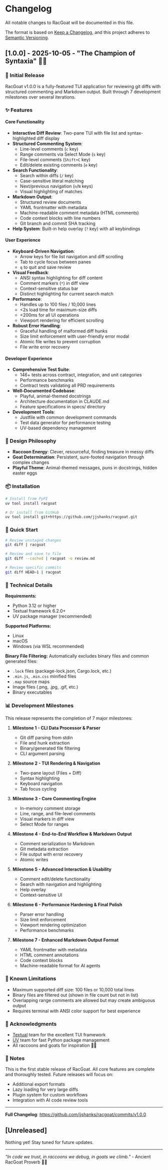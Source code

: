 # Changelog

All notable changes to RacGoat will be documented in this file.

The format is based on [Keep a Changelog](https://keepachangelog.com/en/1.0.0/),
and this project adheres to [Semantic Versioning](https://semver.org/spec/v2.0.0.html).

## [1.0.0] - 2025-10-05 - "The Champion of Syntaxia" 🦝🐐

### 🎉 Initial Release

RacGoat v1.0.0 is a fully-featured TUI application for reviewing git diffs with structured commenting and Markdown output. Built through 7 development milestones over several iterations.

### ✨ Features

#### Core Functionality
- **Interactive Diff Review**: Two-pane TUI with file list and syntax-highlighted diff display
- **Structured Commenting System**:
  - Line-level comments (`c` key)
  - Range comments via Select Mode (`s` key)
  - File-level comments (`Shift+C` key)
  - Edit/delete existing comments (`e` key)
- **Search Functionality**:
  - Search within diffs (`/` key)
  - Case-sensitive literal matching
  - Next/previous navigation (`n`/`N` keys)
  - Visual highlighting of matches
- **Markdown Output**:
  - Structured review documents
  - YAML frontmatter with metadata
  - Machine-readable comment metadata (HTML comments)
  - Code context blocks with line numbers
  - Git branch and commit SHA tracking
- **Help System**: Built-in help overlay (`?` key) with all keybindings

#### User Experience
- **Keyboard-Driven Navigation**:
  - Arrow keys for file list navigation and diff scrolling
  - Tab to cycle focus between panes
  - `q` to quit and save review
- **Visual Feedback**:
  - ANSI syntax highlighting for diff content
  - Comment markers (`*`) in diff view
  - Context-sensitive status bar
  - Distinct highlighting for current search match
- **Performance**:
  - Handles up to 100 files / 10,000 lines
  - <2s load time for maximum-size diffs
  - <200ms for all UI operations
  - Viewport rendering for efficient scrolling
- **Robust Error Handling**:
  - Graceful handling of malformed diff hunks
  - Size limit enforcement with user-friendly error modal
  - Atomic file writes to prevent corruption
  - File write error recovery

#### Developer Experience
- **Comprehensive Test Suite**:
  - 146+ tests across contract, integration, and unit categories
  - Performance benchmarks
  - Contract tests validating all PRD requirements
- **Well-Documented Codebase**:
  - Playful, animal-themed docstrings
  - Architecture documentation in CLAUDE.md
  - Feature specifications in specs/ directory
- **Development Tools**:
  - Justfile with common development commands
  - Test data generator for performance testing
  - UV-based dependency management

### 🎨 Design Philosophy

- **Raccoon Energy**: Clever, resourceful, finding treasure in messy diffs
- **Goat Determination**: Persistent, sure-footed navigation through complex changes
- **Playful Theme**: Animal-themed messages, puns in docstrings, hidden easter eggs

### 📦 Installation

```bash
# Install from PyPI
uv tool install racgoat

# Or install from GitHub
uv tool install git+https://github.com/jjshanks/racgoat.git
```

### 🚀 Quick Start

```bash
# Review unstaged changes
git diff | racgoat

# Review and save to file
git diff --cached | racgoat -o review.md

# Review specific commits
git diff HEAD~1 | racgoat
```

### 🔧 Technical Details

**Requirements:**
- Python 3.12 or higher
- Textual framework 6.2.0+
- UV package manager (recommended)

**Supported Platforms:**
- Linux
- macOS
- Windows (via WSL recommended)

**Binary File Filtering:**
Automatically excludes binary files and common generated files:
- `.lock` files (package-lock.json, Cargo.lock, etc.)
- `.min.js`, `.min.css` minified files
- `.map` source maps
- Image files (.png, .jpg, .gif, etc.)
- Binary executables

### 📊 Development Milestones

This release represents the completion of 7 major milestones:

1. **Milestone 1 - CLI Data Processor & Parser**
   - Git diff parsing from stdin
   - File and hunk extraction
   - Binary/generated file filtering
   - CLI argument parsing

2. **Milestone 2 - TUI Rendering & Navigation**
   - Two-pane layout (Files + Diff)
   - Syntax highlighting
   - Keyboard navigation
   - Tab focus cycling

3. **Milestone 3 - Core Commenting Engine**
   - In-memory comment storage
   - Line, range, and file-level comments
   - Visual markers in diff view
   - Select Mode for ranges

4. **Milestone 4 - End-to-End Workflow & Markdown Output**
   - Comment serialization to Markdown
   - Git metadata extraction
   - File output with error recovery
   - Atomic writes

5. **Milestone 5 - Advanced Interaction & Usability**
   - Comment edit/delete functionality
   - Search with navigation and highlighting
   - Help overlay
   - Context-sensitive UI

6. **Milestone 6 - Performance Hardening & Final Polish**
   - Parser error handling
   - Size limit enforcement
   - Viewport rendering optimization
   - Performance benchmarks

7. **Milestone 7 - Enhanced Markdown Output Format**
   - YAML frontmatter with metadata
   - HTML comment annotations
   - Code context blocks
   - Machine-readable format for AI agents

### 🐛 Known Limitations

- Maximum supported diff size: 100 files or 10,000 total lines
- Binary files are filtered out (shown in file count but not in list)
- Overlapping range comments are allowed but may create ambiguous output
- Requires terminal with ANSI color support for best experience

### 🙏 Acknowledgments

- [Textual](https://textual.textualize.io/) team for the excellent TUI framework
- [UV](https://github.com/astral-sh/uv) team for fast Python package management
- All raccoons and goats for inspiration 🦝🐐

### 📝 Notes

This is the first stable release of RacGoat. All core features are complete and thoroughly tested. Future releases will focus on:
- Additional export formats
- Lazy loading for very large diffs
- Plugin system for custom workflows
- Integration with AI code review tools

---

**Full Changelog**: https://github.com/jjshanks/racgoat/commits/v1.0.0

## [Unreleased]

Nothing yet! Stay tuned for future updates.

---

*"In code we trust, in raccoons we debug, in goats we climb."* - Ancient RacGoat Proverb 🦝🐐
